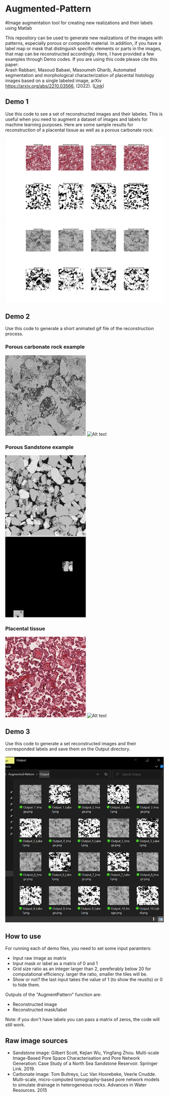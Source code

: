 # Augmented-Pattern
#Image augmentation tool for creating new realizations and their labels using Matlab

This repository can be used to generate new realizations of the images with patterns, especially porous or composite material. In addition, if you have a label map or mask that distinguish specific elements or parts in the images, that map can be reconstructed accordingly. Here, I have provided a few examples through Demo codes. If you are using this code please cite this paper: <br>
Arash Rabbani, Masoud Babaei, Masoumeh Gharib, Automated segmentation and morphological characterization of placental histology images based on a single labeled image, arXiv https://arxiv.org/abs/2210.03566, (2022). ([Link](https://arxiv.org/abs/2210.03566))


## Demo 1
Use this code to see a set of reconstructed images and their labeles. This is useful when you need to augment a dataset of images and labels for machine learning purposes. Here are some sample results for reconstruction of a placental tissue as well as a porous carbonate rock:
<br>
<br>
![Alt text](https://github.com/ArashRabbani/Augmented-Pattern/blob/main/img/Reconstructed_1.jpg)
![Alt text](https://github.com/ArashRabbani/Augmented-Pattern/blob/main/img/Reconstructed_2.jpg)

## Demo 2
Use this code to generate a short animated gif file of the reconstruction process. 
### Porous carbonate rock example
![Alt text](https://github.com/ArashRabbani/Augmented-Pattern/blob/main/Data/Input2.png)
![Alt text](https://github.com/ArashRabbani/Augmented-Pattern/blob/main/Carbonate.gif)



### Porous Sandstone example
![Alt text](https://github.com/ArashRabbani/Augmented-Pattern/blob/main/Data/Input3.png)
![Alt text](https://github.com/ArashRabbani/Augmented-Pattern/blob/main/Sandstone.gif)



### Placental tissue
![Alt text](https://github.com/ArashRabbani/Augmented-Pattern/blob/main/Data/Input.png)
![Alt text](https://github.com/ArashRabbani/Augmented-Pattern/blob/main/Placental%20Tissue.gif)



## Demo 3
Use this code to generate a set reconstructed images and their corresponded labels and save them on the Output directory. 
<br>
<br>
![Alt text](https://github.com/ArashRabbani/Augmented-Pattern/blob/main/output.png)


## How to use
For running each of demo files, you need to set some input paramters: 
- Input raw image as matrix
- Input mask or label as a matrix of 0 and 1
- Grid size ratio as an integer larger than 2, pereferably below 20 for computational efficiency. larger the ratio, smaller the tiles will be.
- Show or not? the last input takes the value of 1 (to show the reuslts) or 0 to hide them. 

Outputs of the "AugmentPattern" function are: 
- Reconstructed image
- Reconstructed mask/label

Note: if you don't have labels you can pass a matrix of zeros, the code will still work. 


## Raw image sources
- Sandstone image: Gilbert Scott, Kejian Wu, Yingfang Zhou. Multi-scale Image-Based Pore Space Characterisation and Pore Network Generation: Case Study of a North Sea Sandstone Reservoir. Springer Link. 2019. 
- Carbonate image: Tom Bultreys, Luc Van Hoorebeke, Veerle Cnudde. Multi-scale, micro-computed tomography-based pore network models to simulate drainage in heterogeneous rocks. Advances in Water Resources. 2015
